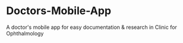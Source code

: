 # Doctors-Mobile-App

A doctor's mobile app for easy documentation &amp; research in Clinic for Ophthalmology
